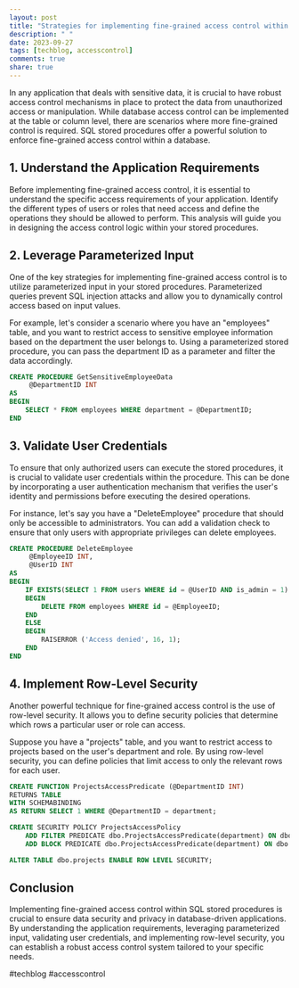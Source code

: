 ```yaml
---
layout: post
title: "Strategies for implementing fine-grained access control within SQL stored procedures"
description: " "
date: 2023-09-27
tags: [techblog, accesscontrol]
comments: true
share: true
---
```


In any application that deals with sensitive data, it is crucial to have robust access control mechanisms in place to protect the data from unauthorized access or manipulation. While database access control can be implemented at the table or column level, there are scenarios where more fine-grained control is required. SQL stored procedures offer a powerful solution to enforce fine-grained access control within a database.

## 1. Understand the Application Requirements

Before implementing fine-grained access control, it is essential to understand the specific access requirements of your application. Identify the different types of users or roles that need access and define the operations they should be allowed to perform. This analysis will guide you in designing the access control logic within your stored procedures.

## 2. Leverage Parameterized Input

One of the key strategies for implementing fine-grained access control is to utilize parameterized input in your stored procedures. Parameterized queries prevent SQL injection attacks and allow you to dynamically control access based on input values.

For example, let's consider a scenario where you have an "employees" table, and you want to restrict access to sensitive employee information based on the department the user belongs to. Using a parameterized stored procedure, you can pass the department ID as a parameter and filter the data accordingly.

```sql
CREATE PROCEDURE GetSensitiveEmployeeData
     @DepartmentID INT
AS
BEGIN
    SELECT * FROM employees WHERE department = @DepartmentID;
END
```

## 3. Validate User Credentials

To ensure that only authorized users can execute the stored procedures, it is crucial to validate user credentials within the procedure. This can be done by incorporating a user authentication mechanism that verifies the user's identity and permissions before executing the desired operations.

For instance, let's say you have a "DeleteEmployee" procedure that should only be accessible to administrators. You can add a validation check to ensure that only users with appropriate privileges can delete employees.

```sql
CREATE PROCEDURE DeleteEmployee
     @EmployeeID INT,
     @UserID INT
AS
BEGIN
    IF EXISTS(SELECT 1 FROM users WHERE id = @UserID AND is_admin = 1)
    BEGIN
        DELETE FROM employees WHERE id = @EmployeeID;
    END
    ELSE
    BEGIN
        RAISERROR ('Access denied', 16, 1);
    END
END
```

## 4. Implement Row-Level Security

Another powerful technique for fine-grained access control is the use of row-level security. It allows you to define security policies that determine which rows a particular user or role can access.

Suppose you have a "projects" table, and you want to restrict access to projects based on the user's department and role. By using row-level security, you can define policies that limit access to only the relevant rows for each user.

```sql
CREATE FUNCTION ProjectsAccessPredicate (@DepartmentID INT)
RETURNS TABLE
WITH SCHEMABINDING
AS RETURN SELECT 1 WHERE @DepartmentID = department;

CREATE SECURITY POLICY ProjectsAccessPolicy 
    ADD FILTER PREDICATE dbo.ProjectsAccessPredicate(department) ON dbo.projects,
    ADD BLOCK PREDICATE dbo.ProjectsAccessPredicate(department) ON dbo.projects;

ALTER TABLE dbo.projects ENABLE ROW LEVEL SECURITY;
```

## Conclusion

Implementing fine-grained access control within SQL stored procedures is crucial to ensure data security and privacy in database-driven applications. By understanding the application requirements, leveraging parameterized input, validating user credentials, and implementing row-level security, you can establish a robust access control system tailored to your specific needs.

#techblog #accesscontrol